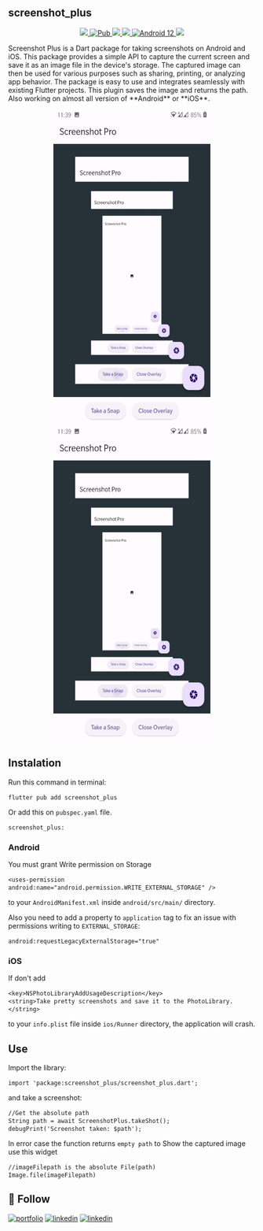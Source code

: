 ## screenshot_plus
<p align="center">  
  <a href="https://github.com/arrahmanbd/screenshot_plus/releases" <img height="20" alt="GitHub All Releases" src="https://img.shields.io/github/downloads/arrahmanbd/screenshot_plus/total.svg?style=for-the-badge">
  </a>
  <a href=""><img src="https://api.codacy.com/project/badge/Grade/ccdaffb33883461b8570cd80f5051631"/>
  </a>
  <a href=""> <img height="20" alt="Pub" src="https://img.shields.io/pub/v/liquid_swipe.svg?style=for-the-badge">
  </a>
  <a href="https://github.com/arrahmanbd/screenshot_plus/blob/master/LICENSE"><img src="https://img.shields.io/badge/license-APACHE2.0-blue.svg?longCache=true&style=flat-square">
  </a>
  <a href="https://flutter.dev"><img src="https://img.shields.io/badge/Built%20for-Flutter-blue.svg?longCache=true&style=flat-square" ">
  </a>
  <a href="https://github.com/arrahmanbd">
   <img alt="Android 12" src="https://img.shields.io/badge/Android-12-green.svg?longCache=true&style=flat-square" />
  </a>
  <a href="">
  <img src="https://codecov.io/gh/arrahmanbd/screenshot_plus/branch/master/graph/badge.svg?token=lGlgjaHbqJ"/>
  </a>
</p>
Screenshot Plus is a Dart package for taking screenshots on Android and iOS. This package provides a simple API to capture the current screen and save it as an image file in the device's storage. 
The captured image can then be used for various purposes such as sharing, printing, or analyzing app behavior. The package is easy to use and integrates seamlessly with existing Flutter projects. This plugin saves the image and returns the path. Also working on almost all version of **Android** or **iOS**.
</br>
<p align="center">
<img src="https://raw.githubusercontent.com/arrahmanbd/screenshot_plus_package/master/Preview/preview.png" width="320" height="640">
<img src="https://raw.githubusercontent.com/arrahmanbd/screenshot_plus_package/master/Preview/preview.png" width="320" height="640">
</p>

## Instalation

Run this command in terminal:

```
flutter pub add screenshot_plus
```
Or add this on `pubspec.yaml` file.

```
screenshot_plus:
```



### Android
You must grant Write permission on Storage

```
<uses-permission android:name="android.permission.WRITE_EXTERNAL_STORAGE" />
```

to your `AndroidManifest.xml` inside `android/src/main/` directory.

Also you need to add a property to `application` tag to fix an issue with permissions writing to `EXTERNAL_STORAGE`:

```
android:requestLegacyExternalStorage="true"
```

### iOS
If don't add

```
<key>NSPhotoLibraryAddUsageDescription</key>
<string>Take pretty screenshots and save it to the PhotoLibrary.</string>
```

to your `info.plist` file inside `ios/Runner` directory, the application will crash.

## Use

Import the library:

```
import 'package:screenshot_plus/screenshot_plus.dart';
```

and take a screenshot:

```
//Get the absolute path
String path = await ScreenshotPlus.takeShot();
debugPrint('Screenshot taken: $path');
```

In error case the function returns `empty path` to Show the captured image use this widget

```
//imageFilepath is the absolute File(path)
Image.file(imageFilepath)
```


## 🔗 Follow
[![portfolio](https://img.shields.io/badge/my_portfolio-000?style=for-the-badge&logo=ko-fi&logoColor=white)](https://arrahmanbd.github.io/)
[![linkedin](https://img.shields.io/badge/linkedin-0A66C2?style=for-the-badge&logo=linkedin&logoColor=white)](https://www.linkedin.com/in/arrahmanbd)
[![linkedin](https://img.shields.io/badge/Github-22272e?style=for-the-badge&logo=github&logoColor=white)](https://www.github.com/arrahmanbd)
